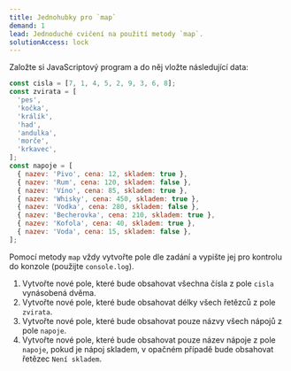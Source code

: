 ```yaml
---
title: Jednohubky pro `map`
demand: 1
lead: Jednoduché cvičení na použití metody `map`.
solutionAccess: lock
---
```


Založte si JavaScriptový program a do něj vložte následující data:

```js
const cisla = [7, 1, 4, 5, 2, 9, 3, 6, 8];
const zvirata = [
  'pes',
  'kočka',
  'králík',
  'had',
  'andulka',
  'morče',
  'krkavec',
];
const napoje = [
  { nazev: 'Pivo', cena: 12, skladem: true },
  { nazev: 'Rum', cena: 120, skladem: false },
  { nazev: 'Víno', cena: 85, skladem: true },
  { nazev: 'Whisky', cena: 450, skladem: true },
  { nazev: 'Vodka', cena: 280, skladem: false },
  { nazev: 'Becherovka', cena: 210, skladem: true },
  { nazev: 'Kofola', cena: 40, skladem: true },
  { nazev: 'Voda', cena: 15, skladem: false },
];
```

Pomocí metody `map` vždy vytvořte pole dle zadání a vypište jej pro kontrolu do konzole (použijte `console.log`).

1. Vytvořte nové pole, které bude obsahovat všechna čísla z pole `cisla` vynásobená dvěma.
1. Vytvořte nové pole, které bude obsahovat délky všech řetězců z pole `zvirata`.
1. Vytvořte nové pole, které bude obsahovat pouze názvy všech nápojů z pole `napoje`.
1. Vytvořte nové pole, které bude obsahovat pouze název nápoje z pole `napoje`, pokud je nápoj skladem, v opačném případě bude obsahovat řetězec `Není skladem`.

